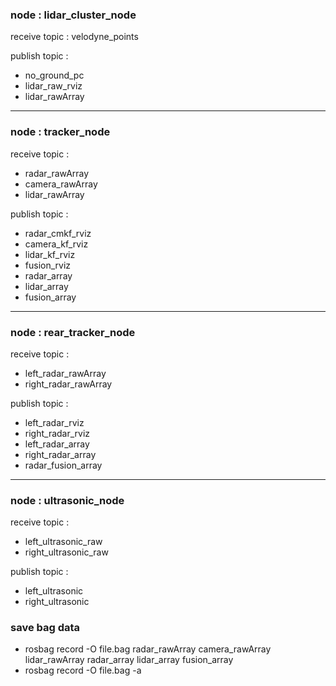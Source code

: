 ### node : lidar_cluster_node

receive topic : velodyne_points

publish topic :  
- no_ground_pc
- lidar_raw_rviz
- lidar_rawArray

---
### node : tracker_node

receive topic :  
- radar_rawArray
- camera_rawArray
- lidar_rawArray

publish topic :  
- radar_cmkf_rviz
- camera_kf_rviz
- lidar_kf_rviz
- fusion_rviz 
- radar_array
- lidar_array
- fusion_array

---
### node : rear_tracker_node

receive topic :  
- left_radar_rawArray
- right_radar_rawArray

publish topic :  
- left_radar_rviz
- right_radar_rviz
- left_radar_array
- right_radar_array 
- radar_fusion_array

---
### node : ultrasonic_node

receive topic :  
- left_ultrasonic_raw
- right_ultrasonic_raw

publish topic :  
- left_ultrasonic
- right_ultrasonic

### save bag data
- rosbag record -O file.bag radar_rawArray camera_rawArray lidar_rawArray radar_array lidar_array fusion_array
- rosbag record -O file.bag -a